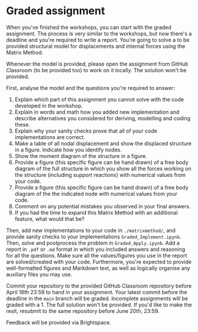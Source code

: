 # Graded assignment

When you've finished the workshops, you can start with the graded assignment. The process is very similar to the workshops, but now there's a deadline and you're required to write a report. You're going to solve a to be provided structural model for displacements and internal forces using the Matrix Method.

Whenever the model is provided, please open the assignment from GitHub Classroom (to be provided too) to work on it locally. The solution won't be provided.

First, analyse the model and the questions you're required to answer:
1. Explain which part of this assignment you cannot solve with the code developed in the workshop.
2. Explain in words and math how you added new implementation and describe alternatives you considered for deriving, modelling and coding these.
3. Explain why your sanity checks prove that all of your code implementations are correct.
4. Make a table of all nodal displacement and show the displaced structure in a figure. Indicate how you identify nodes.
5. Show the moment diagram of the structure in a figure.
6. Provide a figure (this specific figure can be hand drawn) of a free body diagram of the full structure in which you show all the forces working on the structure (including support reactions) with numerical values from your code.
7. Provide a figure (this specific figure can be hand drawn) of a free body diagram of the the indicated node with numerical values from your code.
8. Comment on any potential mistakes you observed in your final answers.
9. If you had the time to expand this Matrix Method with an additional feature, what would that be?

Then, add new implementations to your code in `./matrixmethod/`, and provide sanity checks to your implementations `Graded_Implement.ipynb`. Then, solve and postprocess the problem in `Graded_Apply.ipynb`. Add a report in `.pdf` or `.md` format in which you included answers and reasoning for all the questions. Make sure all the values/figures you use in the report are solved/created with your code. Furthermore, you're expected to provide well-formatted figures and Markdown text, as well as logically organise any auxiliary files you may use.

Commit your repository to the provided GitHub Classroom repository before April 18th 23:59 to hand in your assignment. Your latest commit before the deadline in the `main` branch will be graded. Incomplete assignments will be graded with a 1. The full solution won't be provided. If you'd like to make the resit, resubmit to the same repository before June 20th, 23:59.

Feedback will be provided via Brightspace.